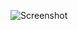 ![Screenshot](https://raw.githubusercontent.com/Cryakl/Ultimate-RAT-Collection/refs/heads/main/Infector/Infector%201.4.2/Screenshot.png)
